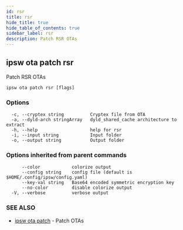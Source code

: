 ```yaml
---
id: rsr
title: rsr
hide_title: true
hide_table_of_contents: true
sidebar_label: rsr
description: Patch RSR OTAs
---
```

## ipsw ota patch rsr

Patch RSR OTAs

```
ipsw ota patch rsr [flags]
```

### Options

```
  -c, --cryptex string          Cryptex file from OTA
  -a, --dyld-arch stringArray   dyld_shared_cache architecture to extract
  -h, --help                    help for rsr
  -i, --input string            Input folder
  -o, --output string           Output folder
```

### Options inherited from parent commands

```
      --color            colorize output
      --config string    config file (default is $HOME/.config/ipsw/config.yaml)
      --key-val string   Base64 encoded symmetric encryption key
      --no-color         disable colorize output
  -V, --verbose          verbose output
```

### SEE ALSO

* [ipsw ota patch](/docs/cli/ipsw/ota/patch)	 - Patch OTAs

